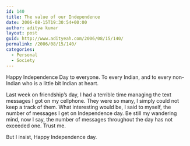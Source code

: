 ```yaml
---
id: 140
title: The value of our Independence
date: 2006-08-15T19:30:54+00:00
author: aditya kumar
layout: post
guid: http://www.adityeah.com/2006/08/15/140/
permalink: /2006/08/15/140/
categories:
  - Personal
  - Society
---
```

Happy Independence Day to everyone. To every Indian, and to every non-Indian who is a little bit Indian at heart.  
  
Last week on friendship&#8217;s day, I had a terrible time managing the text messages I got on my cellphone. They were so many, I simply could not keep a track of them. What interesting would be, I said to myself, the number of messages I get on Independence day. Be still my wandering mind, now I say, the number of messages throughout the day has not exceeded one. Trust me.  
  
But I insist, Happy Independence day.